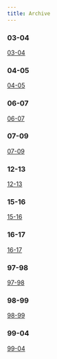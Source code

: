 ```yaml
--- 
title: Archive 
---
```


<style>
img {
    float: left;
    margin-right: 20px;
    width: 200px;
    align-self: center;
}

.row {
    display: flex;
    /* equal height of the children */
    margin: 10px 10px 30px 10px;
}

.col {}

</style>
<h3>03-04</h3>
<p><a href='static/03-04'>03-04</a></p>

<h3>04-05</h3>
<p><a href='static/04-05'>04-05</a></p>

<h3>06-07</h3>
<p><a href='static/06-07'>06-07</a></p>

<h3>07-09</h3>
<p><a href='static/07-09'>07-09</a></p>

<h3>12-13</h3>
<p><a href='static/12-13'>12-13</a></p>

<h3>15-16</h3>
<p><a href='static/15-16'>15-16</a></p>

<h3>16-17</h3>
<p><a href='static/16-17'>16-17</a></p>

<h3>97-98</h3>
<p><a href='static/97-98'>97-98</a></p>

<h3>98-99</h3>
<p><a href='static/98-99'>98-99</a></p>

<h3>99-04</h3>
<p><a href='static/99-04'>99-04</a></p>
